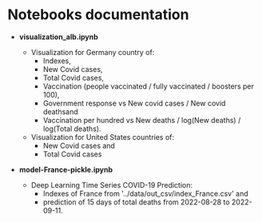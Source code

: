 # Notebooks documentation

 - **visualization_alb.ipynb** 
    - Visualization for Germany country of:
        - Indexes, 
        - New Covid cases, 
        - Total Covid cases,
        - Vaccination (people vaccinated / fully vaccinated / boosters per 100),
        - Government response vs New covid cases / New covid deathsand 
        - Vaccination per hundred vs New deaths / log(New deaths) / log(Total deaths).
    - Visualization for United States countries of:
        - New Covid cases and
        - Total Covid cases

 - **model-France-pickle.ipynb**
    - Deep Learning Time Series COVID-19 Prediction:
        - Indexes of France from '../data/out_csv/index_France.csv' and
        - prediction of 15 days of total deaths from 2022-08-28 to 2022-09-11.
